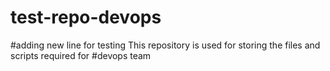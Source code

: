 # test-repo-devops
#adding new line for testing
This repository is used for storing the files and scripts required for #devops team

